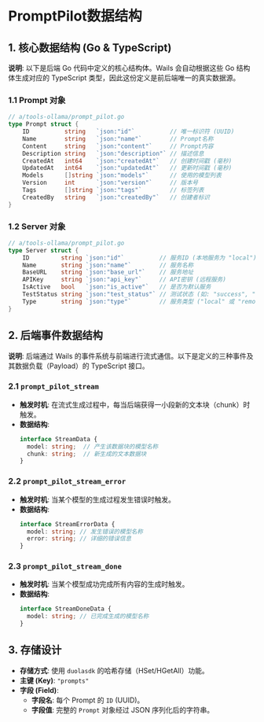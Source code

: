 # PromptPilot数据结构

## 1. 核心数据结构 (Go & TypeScript)

**说明**: 以下是后端 Go 代码中定义的核心结构体。Wails 会自动根据这些 Go 结构体生成对应的 TypeScript 类型，因此这份定义是前后端唯一的真实数据源。

### 1.1 Prompt 对象

```go
// a/tools-ollama/prompt_pilot.go
type Prompt struct {
	ID          string   `json:"id"`          // 唯一标识符 (UUID)
	Name        string   `json:"name"`        // Prompt名称
	Content     string   `json:"content"`     // Prompt内容
	Description string   `json:"description"` // 描述信息
	CreatedAt   int64    `json:"createdAt"`   // 创建时间戳 (毫秒)
	UpdatedAt   int64    `json:"updatedAt"`   // 更新时间戳 (毫秒)
	Models      []string `json:"models"`      // 使用的模型列表
	Version     int      `json:"version"`     // 版本号
	Tags        []string `json:"tags"`        // 标签列表
	CreatedBy   string   `json:"createdBy"`   // 创建者标识
}
```

### 1.2 Server 对象

```go
// a/tools-ollama/prompt_pilot.go
type Server struct {
	ID         string `json:"id"`          // 服务ID (本地服务为 "local")
	Name       string `json:"name"`        // 服务名称
	BaseURL    string `json:"base_url"`    // 服务地址
	APIKey     string `json:"api_key"`     // API密钥 (远程服务)
	IsActive   bool   `json:"is_active"`   // 是否为默认服务
	TestStatus string `json:"test_status"` // 测试状态 (如: "success", "failed")
	Type       string `json:"type"`        // 服务类型 ("local" 或 "remote")
}
```

## 2. 后端事件数据结构

**说明**: 后端通过 Wails 的事件系统与前端进行流式通信。以下是定义的三种事件及其数据负载（Payload）的 TypeScript 接口。

### 2.1 `prompt_pilot_stream`

- **触发时机**: 在流式生成过程中，每当后端获得一小段新的文本块（chunk）时触发。
- **数据结构**:
  ```typescript
  interface StreamData {
    model: string;  // 产生该数据块的模型名称
    chunk: string;  // 新生成的文本数据块
  }
  ```

### 2.2 `prompt_pilot_stream_error`

- **触发时机**: 当某个模型的生成过程发生错误时触发。
- **数据结构**:
  ```typescript
  interface StreamErrorData {
    model: string; // 发生错误的模型名称
    error: string; // 详细的错误信息
  }
  ```

### 2.3 `prompt_pilot_stream_done`

- **触发时机**: 当某个模型成功完成所有内容的生成时触发。
- **数据结构**:
  ```typescript
  interface StreamDoneData {
    model: string; // 已完成生成的模型名称
  }
  ```

## 3. 存储设计

- **存储方式**: 使用 `duolasdk` 的哈希存储（HSet/HGetAll）功能。
- **主键 (Key)**: `"prompts"`
- **字段 (Field)**:
  - **字段名**: 每个 Prompt 的 `ID` (UUID)。
  - **字段值**: 完整的 `Prompt` 对象经过 JSON 序列化后的字符串。
